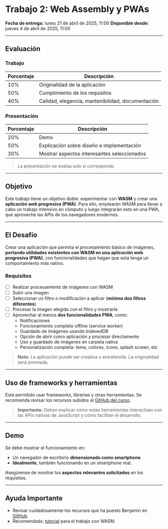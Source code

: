 # Trabajo 2: Web Assembly y PWAs

**Fecha de entrega:** lunes 21 de abril de 2025, 11:00
**Disponible desde:** jueves 4 de abril de 2025, 11:00

---

## Evaluación

### Trabajo

| Porcentaje | Descripción                                       |
| ---------- | ------------------------------------------------- |
| 10%        | Originalidad de la aplicación                     |
| 50%        | Cumplimiento de los requisitos                    |
| 40%        | Calidad, elegancia, mantenibilidad, documentación |

### Presentación

| Porcentaje | Descripción                                 |
| ---------- | ------------------------------------------- |
| 20%        | Demo                                        |
| 50%        | Explicación sobre diseño e implementación   |
| 30%        | Mostrar aspectos interesantes seleccionados |

> La presentación se evalúa solo si corresponde.

---

## Objetivo

Este trabajo tiene un objetivo doble: experimentar con **WASM** y crear una **aplicación web progresiva (PWA)**. Para ello, emplearán WASM para llevar a cabo un trabajo intensivo en cómputo y luego integrarán esto en una PWA, que aproveche las APIs de los navegadores modernos.

---

## El Desafío

Crear una aplicación que permita el procesamiento básico de imágenes, **portando utilidades existentes con WASM en una aplicación web progresiva (PWA)**, con funcionalidades que hagan que esta tenga un comportamiento más nativo.

### Requisitos

- [ ] Realizar procesamiento de imágenes con WASM
- [ ] Subir una imagen
- [ ] Seleccionar un filtro o modificación a aplicar (**mínimo dos filtros diferentes**)
- [ ] Procesar la imagen elegida con el filtro y mostrarla
- [ ] Aprovechar al menos **dos funcionalidades PWA**, como:
  - Notificaciones
  - Funcionamiento completo offline (service worker)
  - Guardado de imágenes usando IndexedDB
  - Opción de abrir como aplicación y procesar directamente
  - Uso y guardado de imágenes en carpeta nativa
  - Personalización completa: tema, colores, ícono, splash screen, etc

> **Nota:** La aplicación puede ser creativa o entretenida. La originalidad será premiada.

---

## Uso de frameworks y herramientas

Está permitido usar frameworks, librerías y otras herramientas.
Se recomienda revisar los recursos subidos al [GitHub del curso].

> **Importante:** Deben explicar cómo estas herramientas interactúan con las APIs nativas de JavaScript y cómo facilitan el desarrollo.

---

## Demo

Se debe mostrar el funcionamiento en:

- Un navegador de escritorio **dimensionado como smartphone**.
- **Idealmente**, también funcionando en un smartphone real.

Asegúrense de mostrar los **aspectos relevantes solicitados** en los requisitos.

---

## Ayuda Importante

- Revisar cuidadosamente los recursos que ha puesto Benjamín en [GitHub].
- Recomendado: [tutorial] para el trabajo con WASM.

<!-- Referencias -->

[GitHub del curso]: https://github.com/IIC3585/2025-1-s1-syllabus
[GitHub]: https://github.com/IIC3585/2025-1-s1-syllabus?tab=readme-ov-file#tarea-2-web-assembly-y-pwas
[tutorial]: https://medium.com/@krishrathor18/image-processing-with-rust-webassembly-js-and-html-613d08ea7354
